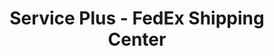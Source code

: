 ---
title: "Service Plus - FedEx Shipping Center"
url: /princeton/service-plus-fedex-shipping-center/
shop: copyshop
---